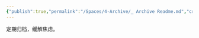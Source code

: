 ```yaml
---
{"publish":true,"permalink":"/Spaces/4-Archive/_ Archive Readme.md","created":"2022-08-05","modified":"2025-07-12","published":"2025-07-13T23:54:51.215+08:00","tags":["workflow"],"cssclasses":""}
---
```



定期归档，缓解焦虑。

